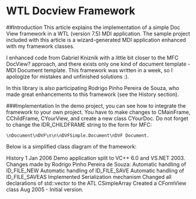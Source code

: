# WTL Docview Framework

##Introduction
This article explains the implementation of a simple Doc View framework in a WTL (version 7.5) MDI application. The sample project included with this article is a wizard-generated MDI application enhanced with my framework classes.

I enhanced code from Gabriel Kniznik with a little bit closer to the MFC DocView? approach, and there exists only one kind of document template - MDI Document template. This framework was written in a week, so I apologize for mistakes and unfinished solutions :).

In this library is also participating Rodrigo Pinho Pereira de Souza, who made great enhancements to this framework (see the History section).

###Implementation
In the demo project, you can see how to integrate the framework to your own project. You have to make changes to CMainFrame, CChildFrame, CYourView, and create a new class CYourDoc. Do not forget to change the IDR_CHILDFRAME string to the form for MFC:

```\nDocument\nDVF\n\n\nDVFSimple.Document\nDVF Document.```

Below is a simplified class diagram of the framework:


History
1 Jan 2006
Demo application split to VC++ 6.0 and VS.NET 2003.
Changes made by Rodrigo Pinho Pereira de Souza:
Automatic handling of ID_FILE_NEW
Automatic handling of ID_FILE_SAVE
Automatic handling of ID_FILE_SAVEAS
Implemented Serialization mechanism
Changed all declarations of std::vector to the ATL CSimpleArray
Created a CFormView class
Aug 2005 - Initial version.
